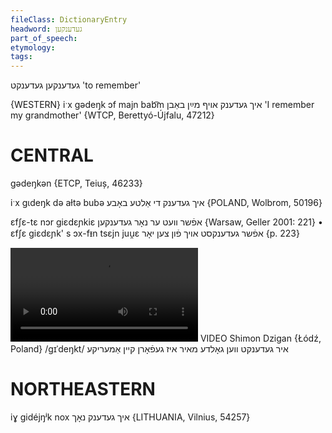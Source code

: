 ```yaml
---
fileClass: DictionaryEntry
headword: געדענקען
part_of_speech: 
etymology: 
tags: 
---
```

געדענקען
געדענקט
'to remember'

{WESTERN}
iˑx gədeŋk ɔf majn bab͡m איך געדענק אויף מײַן באַבן 'I remember my grandmother' {WTCP, Berettyó-Újfalu, 47212}

CENTRAL
========

gədeŋkən {ETCP, Teiuș, 46233}

iˑx gɩdeŋk də aɫtə bubə איך געדענק די אַלטע באָבע {POLAND, Wolbrom, 50196}

ɛfʃɛ-tɛ nɔr giɛdɛɲkiɛ אפֿשר וועט ער נאָר געדענקען {Warsaw, Geller 2001: 221}
	•	ɛfʃɛ giɛdɛɲk' s ɔx-fᵻn tsɛjn juu̯ɛ אפֿשר געדענקסט אויך פֿון צען יאָר {p. 223}

![](https://ia801508.us.archive.org/24/items/FilmLexicon/Dzigan-IrGedenktVenGoldeMayerIzGefornKeynAmerike.mp4)
VIDEO Shimon Dzigan {Łódź, Poland}
/gɪˈdeŋkt/
איר געדענקט ווען גאָלדע מאיר איז געפֿאָרן קיין אַמעריקע

NORTHEASTERN
==============

iɣ gidéjŋʲk nox איך געדענק נאָך {LITHUANIA, Vilnius, 54257}